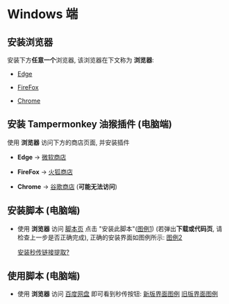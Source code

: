# Windows 端

## 安装浏览器

安装下方**任意一个**浏览器, 该浏览器在下文称为 **浏览器**:

* [Edge](https://www.microsoft.com/zh-cn/edge)

* [FireFox](https://www.mozilla.org/zh-CN/firefox/new/)

* [Chrome](https://www.google.cn/chrome/)

## 安装 Tampermonkey 油猴插件 (电脑端)

使用 **浏览器** 访问下方的商店页面, 并安装插件

* **Edge** -> [微软商店](https://microsoftedge.microsoft.com/addons/detail/tampermonkey/iikmkjmpaadaobahmlepeloendndfphd)

* **FireFox** -> [火狐商店](https://addons.mozilla.org/zh-CN/firefox/addon/tampermonkey/)

* **Chrome** -> [谷歌商店](https://chrome.google.com/webstore/detail/tampermonkey/dhdgffkkebhmkfjojejmpbldmpobfkfo) (**可能无法访问**)

## 安装脚本 (电脑端)

* 使用 **浏览器** 访问 [脚本页](https://greasyfork.org/zh-CN/scripts/424574) 点击 "安装此脚本"([图例1](https://pic.rmb.bdstatic.com/bjh/a6f3f140754b8e8bdeaae39992749d1e.png)) (若弹出**下载或代码页**, 请检查上一步是否正确完成), 正确的安装界面如图例所示: [图例2](https://pic.rmb.bdstatic.com/bjh/9d3d54e9dbcdb5ce9db25a9d8ee12dfe.jpeg)

    <!-- Greasy Fork 样式安装脚本 -->
    <div id="install-area">
        <a class="install-link" data-script-name="秒传链接提取" data-script-namespace="moe.cangku.mengzonefire" href="https://greasyfork.org/scripts/424574-%E7%A7%92%E4%BC%A0%E9%93%BE%E6%8E%A5%E6%8F%90%E5%8F%96/code/%E7%A7%92%E4%BC%A0%E9%93%BE%E6%8E%A5%E6%8F%90%E5%8F%96.user.js">安装秒传链接提取</a><a class="install-help-link" title="如何安装" rel="nofollow" href="/rapid-upload-userscript-doc/document/开始使用/关于脚本安装">?</a>
    </div>

## 使用脚本 (电脑端)

* 使用 **浏览器** 访问 [百度网盘](https://pan.baidu.com/) 即可看到秒传按钮: [新版界面图例](https://pic.rmb.bdstatic.com/bjh/f0cd38fd5bf474a1ca73afe5ac767ebf.png) [旧版界面图例](https://pic.rmb.bdstatic.com/bjh/1cb5384f4b7cd3fc5a07b42ef45bfe93.png)
